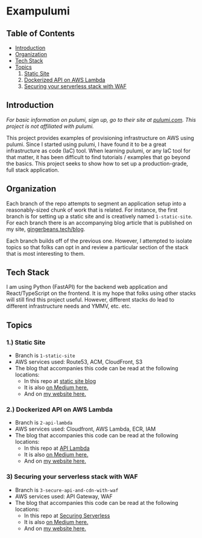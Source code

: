 # Exampulumi

## Table of Contents
- [Introduction](#introduction)
- [Organization](#organization)
- [Tech Stack](#tech-stack)
- [Topics](#topics)
  1. [Static Site](#1-static-site)
  2. [Dockerized API on AWS Lambda](#2-dockerized-api-on-aws-lambda)
  3. [Securing your serverless stack with WAF](#3-securing-your-serverless-stack-with-waf)

## Introduction
_For basic information on pulumi, sign up, go to their site at
[pulumi.com](https://pulumi.com). This project is not affiliated with pulumi._

This project provides examples of provisioning infrastructure on AWS using pulumi.
Since I started using pulumi, I have found it to be a great infrastructure as code (IaC)
tool. When learning pulumi, or any IaC tool for that matter, it has been
difficult to find tutorials / examples that go beyond the basics. This project
seeks to show how to set up a production-grade, full stack application.

## Organization
Each branch of the repo attempts to segment an application setup into a reasonably-sized
chunk of work that is related. For instance, the first branch is for setting up a static
site and is creatively named `1-static-site`. For each branch there is an accompanying
blog article that is published on my site, [gingerbeans.tech/blog](https://gingerbeans.tech/blog).

Each branch builds off of the previous one. However, I attempted to isolate topics so that
folks can opt in and review a particular section of the stack that is most interesting to 
them.

## Tech Stack
I am using Python (FastAPI) for the backend web application and React/TypeScript on the
frontend. It is my hope that folks using other stacks will still find this project useful. 
However, different stacks do lead to different infrastructure needs and YMMV, etc. etc.

## Topics

### 1.) Static Site
- Branch is `1-static-site`
- AWS services used: Route53, ACM, CloudFront, S3
- The blog that accompanies this code can be read at the following locations:
  - In this repo at [static site blog](https://github.com/dmegbert/exampulumi/blob/main/blog/static_site_blog.md)
  - It is also [on Medium here.](https://medium.com/@dmegbert/deploying-a-production-grade-static-site-on-aws-using-route53-cloudfront-and-s3-with-pulumi-17d95f9a283a)
  - And on [my website here.](https://gingerbeans.tech/blog/static_site_blog)

### 2.) Dockerized API on AWS Lambda
- Branch is `2-api-lambda`
- AWS services used: Cloudfront, AWS Lambda, ECR, IAM
- The blog that accompanies this code can be read at the following locations:
  - In this repo at [API Lambda](https://github.com/dmegbert/exampulumi/blob/main/blog/api_aws_lambda.md)
  - It is also [on Medium here.](https://aws.plainenglish.io/simplifying-serverless-deploy-a-docker-based-api-using-aws-lambda-function-urls-no-api-gateway-c18016591663)
  - And on [my website here.](https://gingerbeans.tech/blog/api_aws_lambda)

### 3) Securing your serverless stack with WAF
- Branch is `3-secure-api-and-cdn-with-waf`
- AWS services used: API Gateway, WAF
- The blog that accompanies this code can be read at the following locations:
  - In this repo at [Securing Serverless](https://github.com/dmegbert/exampulumi/blob/main/blog/securing_serverless.md)
  - It is also [on Medium here.](https://aws.plainenglish.io/securing-serverless-protect-lambda-apps-with-an-api-gateway-and-waf-via-pulumi-iac-fbf018d3ef4a)
  - And on [my website here.](https://gingerbeans.tech/blog/securing_serverless)

